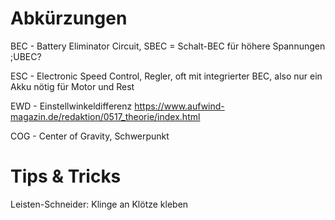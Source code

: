 # Abkürzungen

BEC - Battery Eliminator Circuit, SBEC = Schalt-BEC für höhere Spannungen
;UBEC?

ESC - Electronic Speed Control, Regler, oft mit integrierter BEC, also nur ein Akku nötig für Motor und Rest

EWD - Einstellwinkeldifferenz <https://www.aufwind-magazin.de/redaktion/0517_theorie/index.html>

COG - Center of Gravity, Schwerpunkt

# Tips & Tricks

Leisten-Schneider: Klinge an Klötze kleben